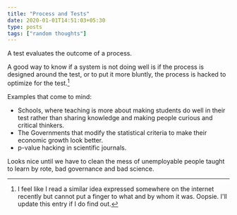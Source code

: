 ```yaml
---
title: "Process and Tests"
date: 2020-01-01T14:51:03+05:30
type: posts
tags: ["random thoughts"]
---
```


A test evaluates the outcome of a process.

A good way to know if a system is not doing well is if the process is designed around the test, or to put it more bluntly, the process is hacked to optimize for the test.[^1] 

Examples that come to mind:

- Schools, where teaching is more about making students do well in their test rather than sharing knowledge and making people curious and critical thinkers.
- The Governments that modify the statistical criteria to make their economic growth look better.
- p-value hacking in scientific journals.

Looks nice until we have to clean the mess of unemployable people taught to learn by rote, bad governance and bad science.

[^1]: I feel like I read a similar idea expressed somewhere on the internet recently but cannot put a finger to what and by whom it was. Oopsie. I'll update this entry if I do find out.

